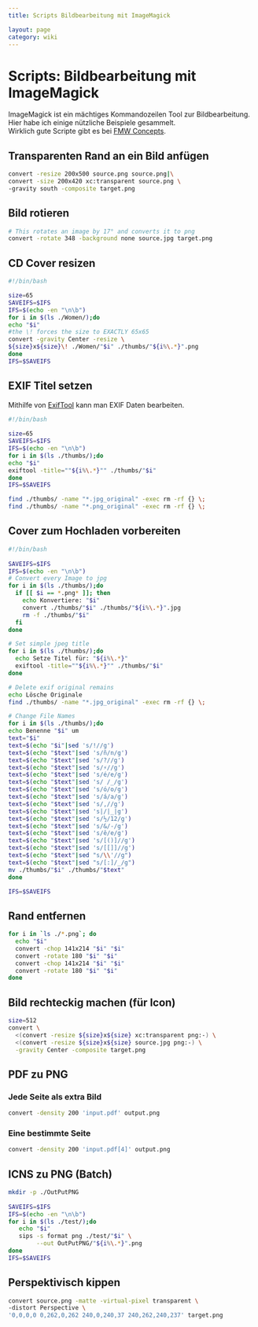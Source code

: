 ```yaml
---
title: Scripts Bildbearbeitung mit ImageMagick

layout: page
category: wiki
---
```


# Scripts: Bildbearbeitung mit ImageMagick #
ImageMagick ist ein mächtiges Kommandozeilen Tool zur Bildbearbeitung.
Hier habe ich einige nützliche Beispiele gesammelt.   
Wirklich gute Scripte gibt es bei [FMW Concepts](http://www.fmwconcepts.com/imagemagick/3Drotate/index.php).

## Transparenten Rand an ein Bild anfügen ##
```bash
convert -resize 200x500 source.png source.png|\
convert -size 200x420 xc:transparent source.png \
-gravity south -composite target.png
```

## Bild rotieren ##
```bash
# This rotates an image by 17° and converts it to png
convert -rotate 348 -background none source.jpg target.png
```

## CD Cover resizen ##
```bash
#!/bin/bash

size=65
SAVEIFS=$IFS
IFS=$(echo -en "\n\b")
for i in $(ls ./Women/);do
echo "$i"
#the \! forces the size to EXACTLY 65x65
convert -gravity Center -resize \
${size}x${size}\! ./Women/"$i" ./thumbs/"${i%\.*}".png 
done
IFS=$SAVEIFS
```

## EXIF Titel setzen ##
Mithilfe von [ExifTool](http://www.sno.phy.queensu.ca/~phil/exiftool) kann man EXIF Daten bearbeiten.
```bash
#!/bin/bash
 
size=65
SAVEIFS=$IFS
IFS=$(echo -en "\n\b")
for i in $(ls ./thumbs/);do
echo "$i"
exiftool -title=""${i%\.*}"" ./thumbs/"$i"
done
IFS=$SAVEIFS

find ./thumbs/ -name "*.jpg_original" -exec rm -rf {} \;
find ./thumbs/ -name "*.png_original" -exec rm -rf {} \; 
```

## Cover zum Hochladen vorbereiten ##
```bash
#!/bin/bash
 
SAVEIFS=$IFS
IFS=$(echo -en "\n\b")
# Convert every Image to jpg
for i in $(ls ./thumbs/);do
  if [[ $i == *.png* ]]; then
    echo Konvertiere: "$i"
    convert ./thumbs/"$i" ./thumbs/"${i%\.*}".jpg
    rm -f ./thumbs/"$i"
  fi
done

# Set simple jpeg title
for i in $(ls ./thumbs/);do
  echo Setze Titel für: "${i%\.*}"
  exiftool -title=""${i%\.*}"" ./thumbs/"$i"
done

# Delete exif original remains
echo Lösche Originale
find ./thumbs/ -name "*.jpg_original" -exec rm -rf {} \;

# Change File Names
for i in $(ls ./thumbs/);do
echo Benenne "$i" um
text="$i"
text=$(echo "$i"|sed 's/!//g')
text=$(echo "$text"|sed 's/ñ/n/g')
text=$(echo "$text"|sed 's/?//g')
text=$(echo "$text"|sed 's/⚡//g')
text=$(echo "$text"|sed 's/é/e/g')
text=$(echo "$text"|sed 's/ /_/g')
text=$(echo "$text"|sed 's/ó/o/g')
text=$(echo "$text"|sed 's/á/a/g')
text=$(echo "$text"|sed 's/,//g')
text=$(echo "$text"|sed 's|/|_|g')
text=$(echo "$text"|sed 's/½/12/g')
text=$(echo "$text"|sed 's/&/-/g')
text=$(echo "$text"|sed 's/ê/e/g')
text=$(echo "$text"|sed 's/[()]//g')
text=$(echo "$text"|sed 's/[[]]//g')
text=$(echo "$text"|sed "s/\\'//g")
text=$(echo "$text"|sed "s/[:]/_/g")
mv ./thumbs/"$i" ./thumbs/"$text"
done

IFS=$SAVEIFS
```

## Rand entfernen ##
```bash
for i in `ls ./*.png`; do 
  echo "$i"
  convert -chop 141x214 "$i" "$i"
  convert -rotate 180 "$i" "$i"
  convert -chop 141x214 "$i" "$i"
  convert -rotate 180 "$i" "$i"  
done
```

## Bild rechteckig machen (für Icon) ##
```bash
size=512
convert \
  <(convert -resize ${size}x${size} xc:transparent png:-) \
  <(convert -resize ${size}x${size} source.jpg png:-) \
  -gravity Center -composite target.png
```

## PDF zu PNG ##
### Jede Seite als extra Bild
```bash
convert -density 200 'input.pdf' output.png
```

### Eine bestimmte Seite
```bash
convert -density 200 'input.pdf[4]' output.png
```

## ICNS zu PNG (Batch) ##
```bash
mkdir -p ./OutPutPNG
 
SAVEIFS=$IFS
IFS=$(echo -en "\n\b")
for i in $(ls ./test/);do
   echo "$i"
   sips -s format png ./test/"$i" \
        --out OutPutPNG/"${i%\.*}".png
done
IFS=$SAVEIFS
```

## Perspektivisch kippen ##
```bash
convert source.png -matte -virtual-pixel transparent \
-distort Perspective \
'0,0,0,0 0,262,0,262 240,0,240,37 240,262,240,237' target.png
```